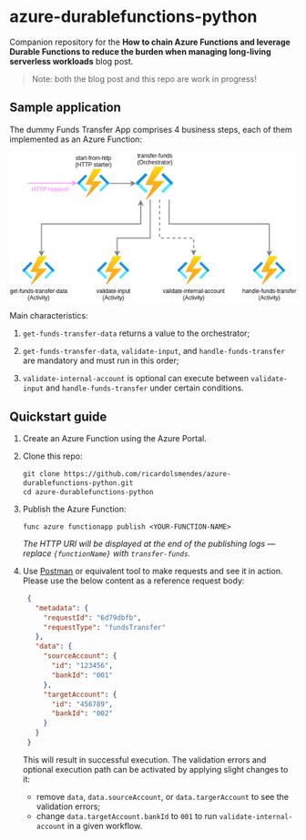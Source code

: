 # azure-durablefunctions-python

Companion repository for the **How to chain Azure Functions and leverage Durable Functions to
reduce the burden when managing long-living serverless workloads** blog post.

> Note: both the blog post and this repo are work in progress!

## Sample application

The dummy Funds Transfer App comprises 4 business steps, each of them implemented as an
Azure Function:

![N|Solid](.diagrams/workloads-funds-transfer.png
"The sample Funds Transfer App using Azure Durable Functions")

Main characteristics:
1. `get-funds-transfer-data` returns a value to the orchestrator; 

1. `get-funds-transfer-data`, `validate-input`, and `handle-funds-transfer` are mandatory and must
   run in this order;
   
1. `validate-internal-account` is optional can execute between `validate-input` and
   `handle-funds-transfer` under certain conditions.

## Quickstart guide

1. Create an Azure Function using the Azure Portal.

1. Clone this repo:
   ```shell
   git clone https://github.com/ricardolsmendes/azure-durablefunctions-python.git
   cd azure-durablefunctions-python
   ```

1. Publish the Azure Function:
   ```shell
   func azure functionapp publish <YOUR-FUNCTION-NAME>
   ```
   _The HTTP URI will be displayed at the end of the publishing logs — replace `{functionName}`
   with `transfer-funds`._
   
1. Use [Postman](https://www.postman.com) or equivalent tool to make requests and see it in
   action. Please use the below content as a reference request body:
   ```json
    {
      "metadata": {
        "requestId": "6d79dbfb",
        "requestType": "fundsTransfer"
      },
      "data": {
        "sourceAccount": {
          "id": "123456",
          "bankId": "001"
        },
        "targetAccount": {
          "id": "456789",
          "bankId": "002"
        }
      }
    }
   ```
   This will result in successful execution. The validation errors and optional execution path
   can be activated by applying slight changes to it:
   - remove `data`, `data.sourceAccount`, or `data.targerAccount` to see the validation errors;
   - change `data.targetAccount.bankId` to `001` to run `validate-internal-account` in a given
     workflow.
